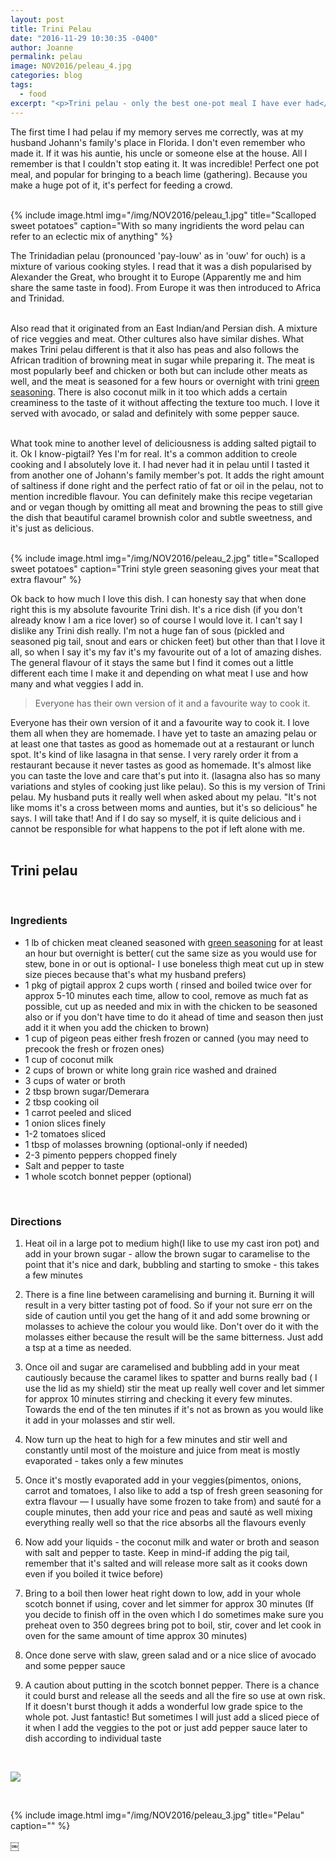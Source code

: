 ```yaml
---
layout: post
title: Trini Pelau
date: "2016-11-29 10:30:35 -0400"
author: Joanne
permalink: pelau
image: NOV2016/peleau_4.jpg
categories: blog
tags:
  - food
excerpt: "<p>Trini pelau - only the best one-pot meal I have ever had</p>"
---
```


The first time I had pelau if my memory serves me correctly, was at my husband Johann's family's place in Florida. I don't even remember who made it. If it was his auntie, his uncle or someone else at the house.  All I remember is that I couldn't stop eating it.  It was incredible!  Perfect one pot meal, and popular for bringing to a beach lime (gathering). Because you make a huge pot of it, it's perfect for feeding a crowd.
<br><br>

{% include image.html
            img="/img/NOV2016/peleau_1.jpg"
            title="Scalloped sweet potatoes"
            caption="With so many ingridients the word pelau can refer to an eclectic mix of anything" %}

The Trinidadian pelau (pronounced 'pay-louw' as in 'ouw' for ouch) is a mixture of various cooking styles. I read that it was a dish popularised by Alexander the Great, who brought it to Europe (Apparently me and him share the same taste in food). From Europe it was then introduced to Africa and Trinidad.  
<br>

Also read that it originated from an East Indian/and Persian dish.  A mixture of rice veggies and meat.  Other cultures also have similar dishes. What makes Trini pelau different is that it also has peas and also follows the African tradition of browning meat in sugar while preparing it.   The meat is most popularly beef and chicken or both but can include other meats as well, and the meat is seasoned for a few hours or overnight with trini [green seasoning](http://oliveandmango.com/green-seasoning).  There is also coconut milk in it too which adds a certain creaminess to the taste of it without affecting the texture too much. I love it served with avocado, or salad and definitely with some pepper sauce.  
<br>

What took mine to another level of deliciousness is adding salted pigtail to it. Ok I know-pigtail?  Yes I'm for real. It's a common addition to creole cooking and I absolutely love it. I had never had it in pelau until I tasted it from another one of Johann's family member's pot.  It adds the right amount of saltiness if done right and the perfect ratio of fat or oil in the pelau, not to mention incredible flavour. You can definitely make this recipe vegetarian and or vegan though by omitting all meat and browning the peas to still give the dish that beautiful caramel brownish color and subtle sweetness, and it's just as delicious.
<br><br>

{% include image.html
            img="/img/NOV2016/peleau_2.jpg"
            title="Scalloped sweet potatoes"
            caption="Trini style green seasoning gives your meat that extra flavour" %}

Ok back to how much I love this dish. I can honesty say that when done right this is my absolute favourite Trini dish.  It's a rice dish (if you don't already know I am a rice lover) so of course I would love it.  I can't say I dislike any Trini dish really. I'm not a huge fan of sous (pickled and seasoned pig tail, snout and ears or chicken feet) but other than that I love it all, so when I say it's my fav it's my favourite out of a lot of amazing dishes.  The general flavour of it stays the same but I find it comes out a little different each time I make it and depending on what meat I use and how many and what veggies I add in.  

> Everyone has their own version of it and a favourite way to cook it.

Everyone has their own version of it and a favourite way to cook it.  I love them all when they are homemade. I have yet to taste an amazing pelau or at least one that tastes as good as homemade out at a restaurant or lunch spot. It's kind of like lasagna in that sense. I very rarely order it from a restaurant because it never tastes as good as homemade. It's almost like you can taste the love and care that's put into it. (lasagna also has so many variations and styles of cooking just like pelau). So this is my version of Trini pelau.  My husband puts it really well when asked about my pelau.  "It's not like moms it's a cross between moms and aunties, but it's so delicious" he says. I will take that! And if I do say so myself, it is quite delicious and i cannot be responsible for what happens to the pot if left alone with me.
<br><br>

## Trini pelau
<br>

### Ingredients

* 1 lb of chicken meat cleaned seasoned with [green seasoning](http://oliveandmango.com/green-seasoning) for at least an hour but overnight is better( cut the same size as you would use for stew, bone in or out is optional- I use boneless thigh meat cut up in stew size pieces because that's what my husband prefers)
* 1 pkg of pigtail approx 2 cups worth ( rinsed and boiled twice over for approx 5-10 minutes each time, allow to cool, remove as much fat as possible, cut up as needed and mix in with the chicken to be seasoned also or if you don't have time to do it ahead of time and season then just add it it when you add the chicken to brown)  
* 1 cup of pigeon peas either fresh frozen or canned (you may need to precook the fresh or frozen ones)
* 1 cup of coconut milk
* 2 cups of brown or white long grain rice washed and drained
* 3 cups of water or broth
* 2 tbsp brown sugar/Demerara
* 2 tbsp cooking oil
* 1 carrot peeled and sliced
* 1 onion slices finely
* 1-2 tomatoes sliced
* 1 tbsp of molasses browning (optional-only if needed)
* 2-3 pimento peppers chopped finely
* Salt and pepper to taste
* 1 whole scotch bonnet pepper (optional)
<br>

### Directions

1. Heat oil in a large pot to medium high(I like to use my cast iron pot) and add in your brown sugar - allow the brown sugar to caramelise to the point that it's nice and dark, bubbling and starting to smoke - this takes a few minutes

1. There is a fine line between caramelising and burning it. Burning it will result in a very bitter tasting pot of food.  So if your not sure err on the side of caution until you get the hang of it and add some browning or molasses to achieve the colour you would like.  Don't over do it with the molasses either because the result will be the same bitterness. Just add a tsp at a time as needed.

1. Once oil and sugar are caramelised and bubbling add in your meat cautiously because the caramel likes to spatter and burns really bad ( I use the lid as my shield) stir the meat up really well cover and let simmer for approx 10 minutes stirring and checking it every few minutes.  Towards the end of the ten minutes if it's not as brown as you would like it add in your molasses and stir well.

1. Now turn up the heat to high for a few minutes and stir well and constantly until most of the moisture and juice from meat is mostly evaporated - takes only a few minutes

1. Once it's mostly evaporated add in your veggies(pimentos, onions, carrot and tomatoes, I also like to add a tsp of fresh green seasoning for extra flavour &mdash; I usually have some frozen to take from) and sauté for a couple minutes, then add your rice and peas and sauté as well mixing everything really well so that the rice absorbs all the flavours evenly

1. Now add your liquids - the coconut milk and water or broth and season with salt and pepper to taste.  Keep in mind-if adding the pig tail, remember that it's salted and will release more salt as it cooks down even if you boiled it twice before)

1. Bring to a boil then lower heat right down to low, add in your whole scotch bonnet if using, cover and let simmer for approx 30 minutes (If you decide to finish off in the oven which I do sometimes make sure you preheat oven to 350 degrees bring pot to boil, stir, cover and let cook in oven for the same amount of time approx 30 minutes)

1. Once done serve with slaw, green salad and or a nice slice of avocado and some pepper sauce

1. A caution about putting in the scotch bonnet pepper.  There is a chance it could burst and release all the seeds and all the fire so use at own risk. If it doesn't burst though it adds a wonderful low grade spice to the whole pot. Just fantastic!  But sometimes I will just add a sliced piece of it when I add the veggies to the pot or just add pepper sauce later to dish according to individual taste
<br>

<p class="apple__news__logo"><a href="https://apple.news/TKVtoVhGUQSuiufA4bqI-gg"><img src="{{ basesite.url }}/img/apple_news.svg" /></a></p>
<br>

{% include image.html
            img="/img/NOV2016/peleau_3.jpg"
            title="Pelau"
            caption="" %}



￼
